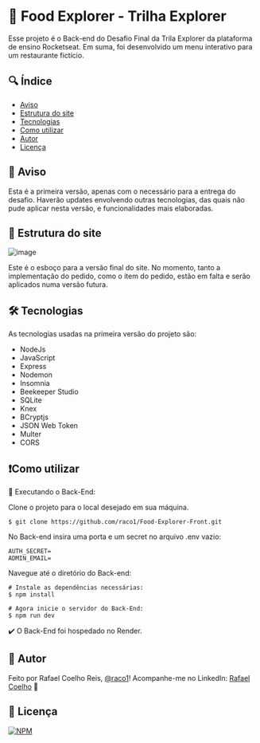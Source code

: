 
# 🚀 Food Explorer - Trilha Explorer

Esse projeto é o Back-end do Desafio Final da Trila Explorer da plataforma de ensino Rocketseat. Em suma, foi desenvolvido um menu interativo para um restaurante fictício.


## 🔍 Índice

-  <a href="#-aviso">Aviso</a>
-  <a href="#-estrutura-do-site">Estrutura do site</a>
-  <a href="#-tecnologias">Tecnologias</a>
-  <a href="#-como-utilizar">Como utilizar</a>
-  <a href="#-autor">Autor</a>
-  <a href="#-licença">Licença</a>


## 📢 Aviso

Esta é a primeira versão, apenas com o necessário para a entrega do desafio. Haverão updates envolvendo outras tecnologias, das quais não pude aplicar nesta versão, e funcionalidades mais elaboradas.

## 🎨 Estrutura do site

![image](https://github.com/raco1/Food-Explorer-API/assets/113068055/d0a030f4-a3d5-4554-9346-0de8bcaa0241)

Este é o esboço para a versão final do site. No momento, tanto a implementação do pedido, como o item do pedido, estâo em falta e serão aplicados numa versão futura.

## 🛠 Tecnologias

As tecnologias usadas na primeira versão do projeto são:

- NodeJs
- JavaScript
- Express
- Nodemon
- Insomnia
- Beekeeper Studio
- SQLite
- Knex
- BCryptjs
- JSON Web Token
- Multer
- CORS



## ❗️Como utilizar

🚧 Executando o Back-End:

Clone o projeto para o local desejado em sua máquina.

    $ git clone https://github.com/raco1/Food-Explorer-Front.git

No Back-end insira uma porta e um secret no arquivo .env vazio:

    AUTH_SECRET=
    ADMIN_EMAIL=

Navegue até o diretório do Back-end:

    # Instale as dependências necessárias:
    $ npm install

    # Agora inicie o servidor do Back-End:
    $ npm run dev


✔️ O Back-End foi hospedado no Render.
## 🙂 Autor

Feito por Rafael Coelho Reis, [@raco1](https://www.github.com/raco1)! Acompanhe-me no LinkedIn: [Rafael Coelho](https://www.linkedin.com/in/rafael-coelho-reis-873181204/) 👋


## 📖 Licença

[![NPM](https://img.shields.io/github/license/raco1/rocket-movies-api)](https://github.com/raco1/Desafio-Final-Explorer/blob/main/LICENSE.md)

